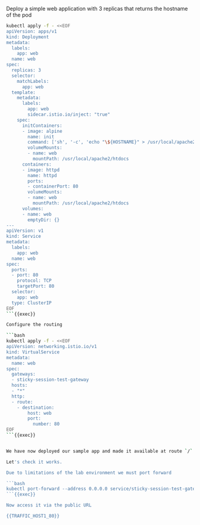 

Deploy a simple web application with 3 replicas that returns the hostname of the pod

```bash
kubectl apply -f - <<EOF
apiVersion: apps/v1
kind: Deployment
metadata:
  labels:
    app: web
  name: web
spec:
  replicas: 3
  selector:
    matchLabels:
      app: web
  template:
    metadata:
      labels:
        app: web
        sidecar.istio.io/inject: "true"
    spec:
      initContainers:
      - image: alpine
        name: init
        command: ['sh', '-c', 'echo "\${HOSTNAME}" > /usr/local/apache2/htdocs/index.html']
        volumeMounts:
        - name: web
          mountPath: /usr/local/apache2/htdocs
      containers:
      - image: httpd
        name: httpd
        ports:
        - containerPort: 80
        volumeMounts:
        - name: web
          mountPath: /usr/local/apache2/htdocs
      volumes:
      - name: web
        emptyDir: {}
---
apiVersion: v1
kind: Service
metadata:
  labels:
    app: web
  name: web
spec:
  ports:
  - port: 80
    protocol: TCP
    targetPort: 80
  selector:
    app: web
  type: ClusterIP
EOF
```{{exec}}

Configure the routing

```bash
kubectl apply -f - <<EOF
apiVersion: networking.istio.io/v1
kind: VirtualService
metadata:
  name: web
spec:
  gateways:
  - sticky-session-test-gateway
  hosts:
  - "*"
  http:
  - route:
    - destination:
        host: web
        port:
          number: 80
EOF
```{{exec}}


We have now deployed our sample app and made it available at route `/`

Let's check it works.

Due to limitations of the lab environment we must port forward

```bash
kubectl port-forward --address 0.0.0.0 service/sticky-session-test-gateway 80:80
```{{exec}}

Now access it via the public URL

{{TRAFFIC_HOST1_80}}
